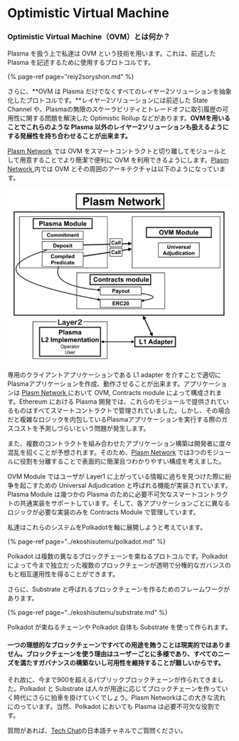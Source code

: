 # Optimistic Virtual Machine

### Optimistic Virtual Machine（OVM）とは何か？

Plasma を扱う上で私達は OVM という技術を用います。これは、前述した Plasma を記述するために使用するプロトコルです。

{% page-ref page="reiy2soryshon.md" %}

さらに、**OVM は Plasma だけでなくすべてのレイヤー2ソリューションを抽象化したプロトコルです。**レイヤー2ソリューションには前述した State Channel や、Plasmaの無限のスケーラビリティとトレードオフに取引履歴の可用性に関する問題を解決した Optimistic Rollup などがあります。**OVMを用いることでこれらのような Plasma 以外のレイヤー2ソリューションも扱えるようにする発展性を持ち合わせることが出来ます。**

[Plasm Network](https://www.plasmnet.io/) では OVM をスマートコントラクトと切り離してモジュールとして用意することでより簡潔で便利に OVM を利用できるようにします。[Plasm Network ](https://www.plasmnet.io/)内では OVM とその周囲のアーキテクチャは以下のようになっています。

![](../.gitbook/assets/sukurnshotto-2020-05-29-161123png.png)

専用のクライアントアプリケーションである L1 adapter を介すことで適切に Plasmaアプリケーションを作成、動作させることが出来ます。アプリケーションは [Plasm Network ](https://www.plasmnet.io/)において OVM, Contracts module によって構成されます。Ethereum における Plasma 開発では、これらのモジュールで提供されているものはすべてスマートコントラクトで管理されていました。しかし、その場合だと複雑なロジックを内包しているPlasmaアプリケーションを実行する際のガスコストを予測しづらいという問題が発生します。

また、複数のコントラクトを組み合わせたアプリケーション構築は開発者に度々混乱を招くことが予想されます。そのため、[Plasm Network](https://www.plasmnet.io/) では3つのモジュールに役割を分離することで表面的に簡潔且つわかりやすい構成を考えました。

OVM Module ではユーザが Layer1 に上がっている情報に過ちを見つけた際に紛争を起こすための Universal Adjudication と呼ばれる機能が実装されています。Plasma Module は幾つかの Plasma のために必要不可欠なスマートコントラクトの共通実装をサポートしています。そして、各アプリケーションごとに異なるロジックが必要な実装のみを Contracts Module で管理しています。

私達はこれらのシステムをPolkadotを軸に展開しようと考えています。

{% page-ref page="../ekoshisutemu/polkadot.md" %}

Polkadot は複数の異なるブロックチェーンを束ねるプロトコルです。Polkadot によって今まで独立だった複数のブロックチェーンが透明で分権的なガバンスのもと相互運用性を得ることができます。

さらに、Substrate と呼ばれるブロックチェーンを作るためのフレームワークがあります。

{% page-ref page="../ekoshisutemu/substrate.md" %}

Polkadot が束ねるチェーンや Polkadot 自体も Substrate を使って作られます。

#### 一つの理想的なブロックチェーンですべての用途を賄うことは現実的ではありません。ブロックチェーンを使う理由はユーザーごとに多様であり、すべてのニーズを満たすガバナンスの構築ないし可用性を維持することが難しいからです。

それ故に、今まで900を超えるパブリックブロックチェーンが作られてきました。Polkadot と Substrate は人々が用途に応じてブロックチェーンを作っていく時代にさらに拍車を掛けていくでしょう。Plasm Networkはこの大きな流れにのっています。当然、Polkadot においても Plasma は必要不可欠な役割です。

質問があれば、[Tech Chat](https://discord.gg/Cyjnrxv)の日本語チャネルでご質問ください。

